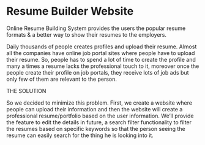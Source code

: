 # Resume Builder Website

Online Resume Building System provides the users the popular resume formats & a better way to show their resumes to the employers. 

Daily thousands of people creates profiles and upload their resume. Almost all the companies have online job portal sites where people have to upload their resume.
So, people has to spend a lot of time to create the profile and many a times a resume lacks the professional touch to it, moreover once the people create their profile on job portals, they receive lots of job ads but only few of them are relevant to the person.

THE SOLUTION

So we decided to minimize this problem. First, we create a website where people can upload their information and then the website will create a professional resume/portfolio based on the user information.
We’ll provide the feature to edit the details in future, a search filter functionality to filter the resumes based on specific keywords so that the person seeing the resume can easily search for the thing he is looking into it.  

